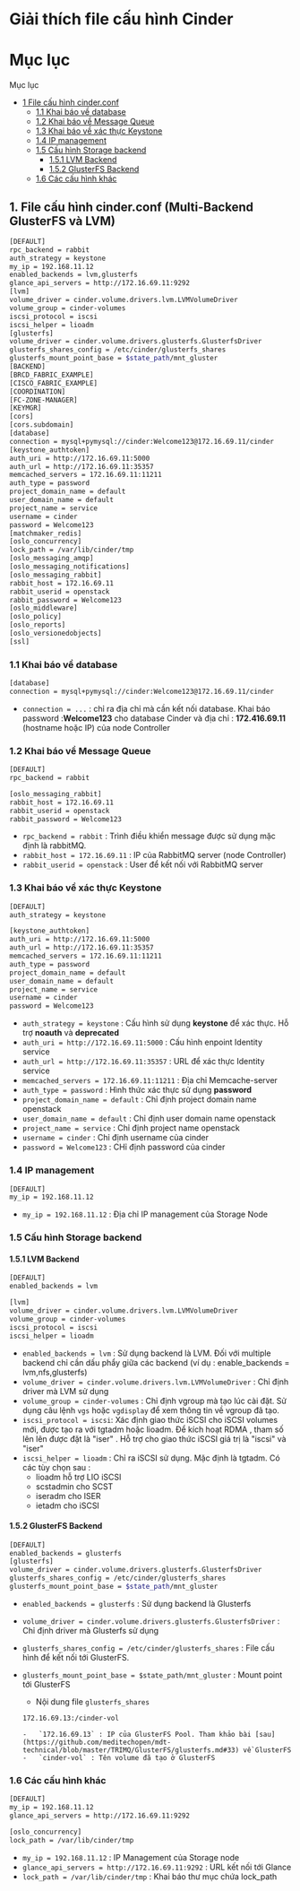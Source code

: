 # Giải thích file cấu hình Cinder

# Mục lục
 Mục lục 

 *	[1 File cấu hình cinder.conf](#1)
	*	[1.1 Khai báo về database](#1.1)
	*	[1.2 Khai báo về Message Queue](#1.2)
	*	[1.3 Khai báo về xác thực Keystone](#1.3)
	*	[1.4 IP management](#1.4)
	*	[1.5 Cấu hình Storage backend](#1.5)
		*	[1.5.1 LVM Backend](#1.5.1)
		*	[1.5.2 GlusterFS Backend](#1.5.2)
	*	[1.6 Các cấu hình khác](#1.6)
	

## 1. File cấu hình cinder.conf (Multi-Backend GlusterFS và LVM) <a name="1"> </a>
 
```sh
[DEFAULT]
rpc_backend = rabbit
auth_strategy = keystone
my_ip = 192.168.11.12
enabled_backends = lvm,glusterfs
glance_api_servers = http://172.16.69.11:9292
[lvm]
volume_driver = cinder.volume.drivers.lvm.LVMVolumeDriver
volume_group = cinder-volumes
iscsi_protocol = iscsi
iscsi_helper = lioadm
[glusterfs]
volume_driver = cinder.volume.drivers.glusterfs.GlusterfsDriver
glusterfs_shares_config = /etc/cinder/glusterfs_shares
glusterfs_mount_point_base = $state_path/mnt_gluster
[BACKEND]
[BRCD_FABRIC_EXAMPLE]
[CISCO_FABRIC_EXAMPLE]
[COORDINATION]
[FC-ZONE-MANAGER]
[KEYMGR]
[cors]
[cors.subdomain]
[database]
connection = mysql+pymysql://cinder:Welcome123@172.16.69.11/cinder
[keystone_authtoken]
auth_uri = http://172.16.69.11:5000
auth_url = http://172.16.69.11:35357
memcached_servers = 172.16.69.11:11211
auth_type = password
project_domain_name = default
user_domain_name = default
project_name = service
username = cinder
password = Welcome123
[matchmaker_redis]
[oslo_concurrency]
lock_path = /var/lib/cinder/tmp
[oslo_messaging_amqp]
[oslo_messaging_notifications]
[oslo_messaging_rabbit]
rabbit_host = 172.16.69.11
rabbit_userid = openstack
rabbit_password = Welcome123
[oslo_middleware]
[oslo_policy]
[oslo_reports]
[oslo_versionedobjects]
[ssl]
```

### 1.1 Khai báo về database <a name="1.1"> </a>
 
```sh
[database]
connection = mysql+pymysql://cinder:Welcome123@172.16.69.11/cinder
```

 -	`connection = ...` : chỉ ra địa chỉ mà cần kết nối database. Khai báo password :**Welcome123** cho database Cinder và địa chỉ : **172.416.69.11** (hostname hoặc IP) của node Controller

### 1.2 Khai báo về Message Queue <a name="1.2"> </a>

```sh
[DEFAULT]
rpc_backend = rabbit

[oslo_messaging_rabbit]
rabbit_host = 172.16.69.11
rabbit_userid = openstack
rabbit_password = Welcome123
```

 -	`rpc_backend = rabbit` : Trình điều khiển message được sử dụng mặc định là rabbitMQ.
 -	`rabbit_host = 172.16.69.11` : IP của RabbitMQ server (node Controller)
 -	`rabbit_userid = openstack` : User để kết nối với RabbitMQ server 
 
### 1.3 Khai báo về xác thực Keystone <a name="1.3"> </a>

```sh
[DEFAULT]
auth_strategy = keystone

[keystone_authtoken]
auth_uri = http://172.16.69.11:5000
auth_url = http://172.16.69.11:35357
memcached_servers = 172.16.69.11:11211
auth_type = password
project_domain_name = default
user_domain_name = default
project_name = service
username = cinder
password = Welcome123
```

 -	`auth_strategy = keystone` : Cấu hình sử dụng **keystone** để xác thực. Hỗ trợ **noauth** và **deprecated** 
 -	`auth_uri = http://172.16.69.11:5000` : Cấu hình enpoint Identity service
 -	`auth_url = http://172.16.69.11:35357` : URL để xác thực Identity service
 -	`memcached_servers = 172.16.69.11:11211` : Địa chỉ Memcache-server
 -	`auth_type = password` : Hình thức xác thực sử dụng **password**
 -	`project_domain_name = default` : Chỉ định project domain name openstack
 -	`user_domain_name = default` : Chỉ định user domain name openstack
 -	`project_name = service` : Chỉ định project name openstack
 -	`username = cinder` : Chỉ định username của cinder
 -	`password = Welcome123` : CHỉ định password của cinder
 
### 1.4 IP management <a name="1.4"> </a>

```sh
[DEFAULT]
my_ip = 192.168.11.12
```

 -	`my_ip = 192.168.11.12` : Địa chỉ IP management của Storage Node
 
### 1.5 Cấu hình Storage backend <a name="1.5"> </a>

#### 1.5.1 LVM Backend <a name="1.5.1"> </a>
```sh
[DEFAULT]
enabled_backends = lvm

[lvm]
volume_driver = cinder.volume.drivers.lvm.LVMVolumeDriver
volume_group = cinder-volumes
iscsi_protocol = iscsi
iscsi_helper = lioadm
```

 -	`enabled_backends = lvm` : Sử dụng backend là LVM. Đối với multiple backend chỉ cần dấu phẩy giữa các backend (ví dụ : enable_backends = lvm,nfs,glusterfs)
 - `volume_driver = cinder.volume.drivers.lvm.LVMVolumeDriver` : Chỉ định driver mà LVM sử dụng
 -	`volume_group = cinder-volumes` : Chỉ định vgroup mà tạo lúc cài đặt. Sử dụng câu lệnh `vgs` hoặc `vgdisplay` để xem thông tin về vgroup đã tạo.
 -	`iscsi_protocol = iscsi`: Xác định giao thức iSCSI cho iSCSI volumes mới, được tạo ra với tgtadm hoặc lioadm. Để kích hoạt RDMA , tham số lên lên được đặt là "iser" . Hỗ trợ cho giao thức iSCSI giá trị là "iscsi" và "iser"
 -	`iscsi_helper = lioadm` : Chỉ ra iSCSI sử dụng. Mặc định là tgtadm. Có các tùy chọn sau :
	-	lioadm hỗ trợ LIO iSCSI
	-	scstadmin cho SCST
	-	iseradm cho ISER
	-	ietadm cho iSCSI
 
#### 1.5.2 GlusterFS Backend <a name="1.5.2"> </a>
```sh
[DEFAULT]
enabled_backends = glusterfs
[glusterfs]
volume_driver = cinder.volume.drivers.glusterfs.GlusterfsDriver
glusterfs_shares_config = /etc/cinder/glusterfs_shares
glusterfs_mount_point_base = $state_path/mnt_gluster
```
 -	`enabled_backends = glusterfs` : Sử dụng backend là Glusterfs
 -	`volume_driver = cinder.volume.drivers.glusterfs.GlusterfsDriver` : Chỉ định driver mà Glusterfs sử dụng
 -	`glusterfs_shares_config = /etc/cinder/glusterfs_shares` : File cấu hình để kết nối tới GlusterFS.
 -	`glusterfs_mount_point_base = $state_path/mnt_gluster` : Mount point tới GlusterFS
 
	-	Nội dung file `glusterfs_shares`
	```sh
	172.16.69.13:/cinder-vol
	```
		-	`172.16.69.13` : IP của GlusterFS Pool. Tham khảo bài [sau](https://github.com/meditechopen/mdt-technical/blob/master/TRIMQ/GlusterFS/glusterfs.md#33) về GlusterFS
		-	`cinder-vol` : Tên volume đã tạo ở GlusterFS

### 1.6 Các cấu hình khác <a name="1.6"> </a>
```sh
[DEFAULT]
my_ip = 192.168.11.12
glance_api_servers = http://172.16.69.11:9292

[oslo_concurrency]
lock_path = /var/lib/cinder/tmp
```

 -	`my_ip = 192.168.11.12` : IP Management của Storage node
 -	`glance_api_servers = http://172.16.69.11:9292` : URL kết nối tới Glance
 -	`lock_path = /var/lib/cinder/tmp` : Khai báo thư mục chứa lock_path